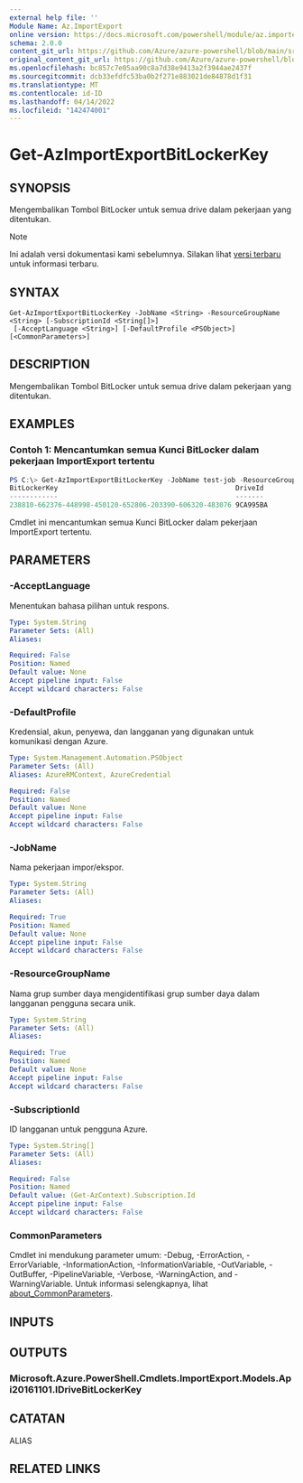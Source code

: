 ```yaml
---
external help file: ''
Module Name: Az.ImportExport
online version: https://docs.microsoft.com/powershell/module/az.importexport/get-azimportexportbitlockerkey
schema: 2.0.0
content_git_url: https://github.com/Azure/azure-powershell/blob/main/src/ImportExport/help/Get-AzImportExportBitLockerKey.md
original_content_git_url: https://github.com/Azure/azure-powershell/blob/main/src/ImportExport/help/Get-AzImportExportBitLockerKey.md
ms.openlocfilehash: bc857c7e05aa90c8a7d38e9413a2f3944ae2437f
ms.sourcegitcommit: dcb33efdfc53ba0b2f271e883021de84878d1f31
ms.translationtype: MT
ms.contentlocale: id-ID
ms.lasthandoff: 04/14/2022
ms.locfileid: "142474001"
---
```

# Get-AzImportExportBitLockerKey

## SYNOPSIS
Mengembalikan Tombol BitLocker untuk semua drive dalam pekerjaan yang ditentukan.

> [!NOTE]
>Ini adalah versi dokumentasi kami sebelumnya. Silakan lihat [versi terbaru](/powershell/module/az.importexport/get-azimportexportbitlockerkey) untuk informasi terbaru.

## SYNTAX

```
Get-AzImportExportBitLockerKey -JobName <String> -ResourceGroupName <String> [-SubscriptionId <String[]>]
 [-AcceptLanguage <String>] [-DefaultProfile <PSObject>] [<CommonParameters>]
```

## DESCRIPTION
Mengembalikan Tombol BitLocker untuk semua drive dalam pekerjaan yang ditentukan.

## EXAMPLES

### Contoh 1: Mencantumkan semua Kunci BitLocker dalam pekerjaan ImportExport tertentu
```powershell
PS C:\> Get-AzImportExportBitLockerKey -JobName test-job -ResourceGroupName ImportTestRG 
BitLockerKey                                            DriveId
------------                                            -------
238810-662376-448998-450120-652806-203390-606320-483076 9CA995BA
```

Cmdlet ini mencantumkan semua Kunci BitLocker dalam pekerjaan ImportExport tertentu.

## PARAMETERS

### -AcceptLanguage
Menentukan bahasa pilihan untuk respons.

```yaml
Type: System.String
Parameter Sets: (All)
Aliases:

Required: False
Position: Named
Default value: None
Accept pipeline input: False
Accept wildcard characters: False
```

### -DefaultProfile
Kredensial, akun, penyewa, dan langganan yang digunakan untuk komunikasi dengan Azure.

```yaml
Type: System.Management.Automation.PSObject
Parameter Sets: (All)
Aliases: AzureRMContext, AzureCredential

Required: False
Position: Named
Default value: None
Accept pipeline input: False
Accept wildcard characters: False
```

### -JobName
Nama pekerjaan impor/ekspor.

```yaml
Type: System.String
Parameter Sets: (All)
Aliases:

Required: True
Position: Named
Default value: None
Accept pipeline input: False
Accept wildcard characters: False
```

### -ResourceGroupName
Nama grup sumber daya mengidentifikasi grup sumber daya dalam langganan pengguna secara unik.

```yaml
Type: System.String
Parameter Sets: (All)
Aliases:

Required: True
Position: Named
Default value: None
Accept pipeline input: False
Accept wildcard characters: False
```

### -SubscriptionId
ID langganan untuk pengguna Azure.

```yaml
Type: System.String[]
Parameter Sets: (All)
Aliases:

Required: False
Position: Named
Default value: (Get-AzContext).Subscription.Id
Accept pipeline input: False
Accept wildcard characters: False
```

### CommonParameters
Cmdlet ini mendukung parameter umum: -Debug, -ErrorAction, -ErrorVariable, -InformationAction, -InformationVariable, -OutVariable, -OutBuffer, -PipelineVariable, -Verbose, -WarningAction, and -WarningVariable. Untuk informasi selengkapnya, lihat [about_CommonParameters](http://go.microsoft.com/fwlink/?LinkID=113216).

## INPUTS

## OUTPUTS

### Microsoft.Azure.PowerShell.Cmdlets.ImportExport.Models.Api20161101.IDriveBitLockerKey

## CATATAN

ALIAS

## RELATED LINKS

